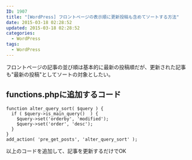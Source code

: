 ```yaml
---
ID: 1907
title: "[WordPress] フロントページの表示順に更新投稿も含めてソートする方法"
date: 2015-03-18 02:28:52
updated: 2015-03-18 02:28:52
categories:
  - WordPress
tags:
  - WordPress
---
```


フロントページの記事の並び順は基本的に最新の投稿順だが、更新された記事も"最新の投稿"としてソートの対象としたい。

<!--more-->
<h2>functions.phpに追加するコード</h2>
<pre class="php"><code>function alter_query_sort( $query ) {
  if ( $query-&gt;is_main_query()  ) {
    $query-&gt;set('orderby', 'modified');
    $query-&gt;set('order', 'desc');
  }
}
add_action( 'pre_get_posts', 'alter_query_sort' );</code></pre>
以上のコードを追加して、記事を更新するだけでOK
